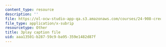 ```yaml
---
content_type: resource
description: ''
file: https://ol-ocw-studio-app-qa.s3.amazonaws.com/courses/24-908-creole-languages-and-caribbean-identities-spring-2017/aaa13501b28759c9ba95359e1482d87f_aRZax7Y2t7g.vtt
file_type: application/x-subrip
resourcetype: Other
title: 3play caption file
uid: aaa13501-b287-59c9-ba95-359e1482d87f
---
```

